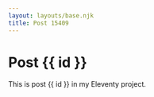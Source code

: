 ```yaml
---
layout: layouts/base.njk
title: Post 15409
---
```


# Post {{ id }}

This is post {{ id }} in my Eleventy project.

